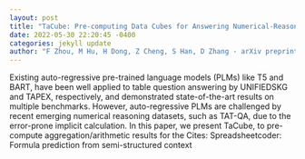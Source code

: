 ```yaml
--- 
layout: post 
title: "TaCube: Pre-computing Data Cubes for Answering Numerical-Reasoning Questions over Tabular Data" 
date: 2022-05-30 22:20:45 -0400 
categories: jekyll update 
author: "F Zhou, M Hu, H Dong, Z Cheng, S Han, D Zhang - arXiv preprint arXiv:2205.12682, 2022" 
--- 
```

Existing auto-regressive pre-trained language models (PLMs) like T5 and BART, have been well applied to table question answering by UNIFIEDSKG and TAPEX, respectively, and demonstrated state-of-the-art results on multiple benchmarks. However, auto-regressive PLMs are challenged by recent emerging numerical reasoning datasets, such as TAT-QA, due to the error-prone implicit calculation. In this paper, we present TaCube, to pre-compute aggregation/arithmetic results for the Cites: Spreadsheetcoder: Formula prediction from semi-structured context